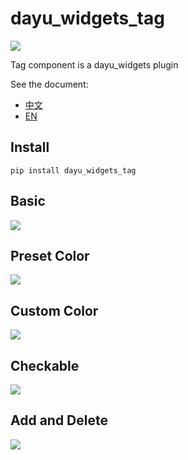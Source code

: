 # dayu_widgets_tag
![](docs/_media/logo.svg)

Tag component is a dayu_widgets plugin

See the document:
* [中文](https://muyr.github.io/dayu_widgets_tag/#/zh-cn/)
* [EN](https://muyr.github.io/dayu_widgets_tag/)

## Install
```pip install dayu_widgets_tag```

## Basic
![](docs/_media/basic.png)

## Preset Color
![](docs/_media/preset-color.png)

## Custom Color
![](docs/_media/custom-color.png)

## Checkable
![](docs/_media/tag_checkable_light.gif)

## Add and Delete
![](docs/_media/tag_add_delete_light.gif)

